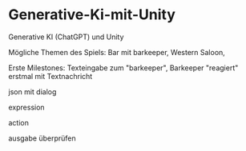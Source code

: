 # Generative-Ki-mit-Unity

Generative KI (ChatGPT) und Unity

Mögliche Themen des Spiels:
  Bar mit barkeeper,  Western Saloon, 

Erste Milestones:
  Texteingabe zum "barkeeper", Barkeeper "reagiert" erstmal mit Textnachricht

json mit dialog

expression

action

ausgabe überprüfen
